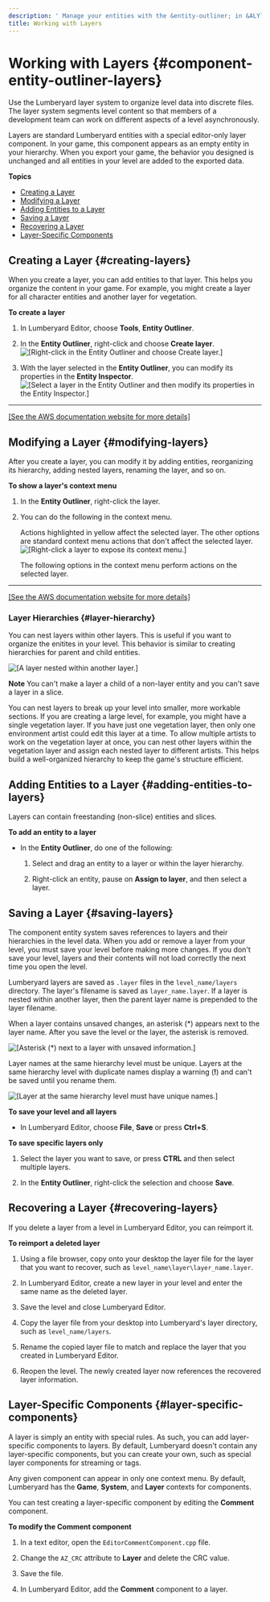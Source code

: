 ```yaml
---
description: ' Manage your entities with the &entity-outliner; in &ALYlong;. '
title: Working with Layers
---
```

# Working with Layers {#component-entity-outliner-layers}

Use the Lumberyard layer system to organize level data into discrete files\. The layer system segments level content so that members of a development team can work on different aspects of a level asynchronously\.

Layers are standard Lumberyard entities with a special editor\-only layer component\. In your game, this component appears as an empty entity in your hierarchy\. When you export your game, the behavior you designed is unchanged and all entities in your level are added to the exported data\.

**Topics**
+ [Creating a Layer](#creating-layers)
+ [Modifying a Layer](#modifying-layers)
+ [Adding Entities to a Layer](#adding-entities-to-layers)
+ [Saving a Layer](#saving-layers)
+ [Recovering a Layer](#recovering-layers)
+ [Layer\-Specific Components](#layer-specific-components)

## Creating a Layer {#creating-layers}

When you create a layer, you can add entities to that layer\. This helps you organize the content in your game\. For example, you might create a layer for all character entities and another layer for vegetation\.

**To create a layer**

1. In Lumberyard Editor, choose **Tools**, **Entity Outliner**\.

1. In the **Entity Outliner**, right\-click and choose **Create layer**\.
![\[Right-click in the Entity Outliner and choose Create layer.\]](/images/userguide/component/entity_system/creating-layers.png)

1. With the layer selected in the **Entity Outliner**, you can modify its properties in the **Entity Inspector**\.
![\[Select a layer in the Entity Outliner and then modify its properties in the Entity Inspector.\]](/images/userguide/component/entity_system/modifying-layers-inspector.png)
****
[\[See the AWS documentation website for more details\]](/docs/userguide/components/entity-outliner-layers)

## Modifying a Layer {#modifying-layers}

After you create a layer, you can modify it by adding entities, reorganizing its hierarchy, adding nested layers, renaming the layer, and so on\.

**To show a layer's context menu**

1. In the **Entity Outliner**, right\-click the layer\.

1. You can do the following in the context menu\.

   Actions highlighted in yellow affect the selected layer\. The other options are standard context menu actions that don't affect the selected layer\.
![\[Right-click a layer to expose its context menu.\]](/images/userguide/component/entity_system/modifying-layers.png)

   The following options in the context menu perform actions on the selected layer\.
****
[\[See the AWS documentation website for more details\]](/docs/userguide/components/entity-outliner-layers)

### Layer Hierarchies {#layer-hierarchy}

You can nest layers within other layers\. This is useful if you want to organize the enitites in your level\. This behavior is similar to creating hierarchies for parent and child entities\.

![\[A layer nested within another layer.\]](/images/userguide/component/entity_system/layer-hierarchies.png)

**Note**
You can't make a layer a child of a non\-layer entity and you can't save a layer in a slice\.

You can nest layers to break up your level into smaller, more workable sections\. If you are creating a large level, for example, you might have a single vegetation layer\. If you have just one vegetation layer, then only one environment artist could edit this layer at a time\. To allow multiple artists to work on the vegetation layer at once, you can nest other layers within the vegetation layer and assign each nested layer to different artists\. This helps build a well\-organized hierarchy to keep the game's structure efficient\.

## Adding Entities to a Layer {#adding-entities-to-layers}

Layers can contain freestanding \(non\-slice\) entities and slices\.

**To add an entity to a layer**
+ In the **Entity Outliner**, do one of the following:

  1. Select and drag an entity to a layer or within the layer hierarchy\.

  1. Right\-click an entity, pause on **Assign to layer**, and then select a layer\.

## Saving a Layer {#saving-layers}

The component entity system saves references to layers and their hierarchies in the level data\. When you add or remove a layer from your level, you must save your level before making more changes\. If you don't save your level, layers and their contents will not load correctly the next time you open the level\.

Lumberyard layers are saved as `.layer` files in the `level_name/layers` directory\. The layer's filename is saved as `layer_name.layer`\. If a layer is nested within another layer, then the parent layer name is prepended to the layer filename\.

When a layer contains unsaved changes, an asterisk \(\*\) appears next to the layer name\. After you save the level or the layer, the asterisk is removed\.

![\[Asterisk (*) next to a layer with unsaved information.\]](/images/shared/shared-saving-layers.png)

Layer names at the same hierarchy level must be unique\. Layers at the same hierarchy level with duplicate names display a warning \(**\!**\) and can't be saved until you rename them\.

![\[Layer at the same hierarchy level must have unique names.\]](/images/userguide/component/entity_system/saving-layers-duplicate.png)

**To save your level and all layers**
+ In Lumberyard Editor, choose **File**, **Save** or press **Ctrl\+S**\.

**To save specific layers only**

1. Select the layer you want to save, or press **CTRL** and then select multiple layers\.

1. In the **Entity Outliner**, right\-click the selection and choose **Save**\.

## Recovering a Layer {#recovering-layers}

If you delete a layer from a level in Lumberyard Editor, you can reimport it\.

**To reimport a deleted layer**

1. Using a file browser, copy onto your desktop the layer file for the layer that you want to recover, such as `level_name\layer\layer_name.layer`\.

1. In Lumberyard Editor, create a new layer in your level and enter the same name as the deleted layer\.

1. Save the level and close Lumberyard Editor\.

1. Copy the layer file from your desktop into Lumberyard's layer directory, such as `level_name/layers`\.

1. Rename the copied layer file to match and replace the layer that you created in Lumberyard Editor\.

1. Reopen the level\. The newly created layer now references the recovered layer information\.

## Layer\-Specific Components {#layer-specific-components}

A layer is simply an entity with special rules\. As such, you can add layer\-specific components to layers\. By default, Lumberyard doesn't contain any layer\-specific components, but you can create your own, such as special layer components for streaming or tags\.

Any given component can appear in only one context menu\. By default, Lumberyard has the **Game**, **System**, and **Layer** contexts for components\.

You can test creating a layer\-specific component by editing the **Comment** component\.

**To modify the Comment component**

1. In a text editor, open the `EditorCommentComponent.cpp` file\.

1. Change the `AZ_CRC` attribute to **Layer** and delete the CRC value\.

1. Save the file\.

1. In Lumberyard Editor, add the **Comment** component to a layer\.
